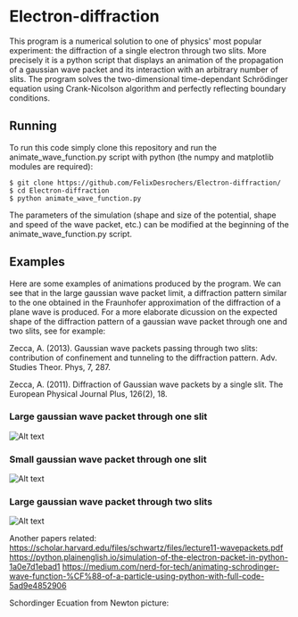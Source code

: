 # Electron-diffraction

This program is a numerical solution to one of physics' most popular experiment: the diffraction of a single electron through two slits. More precisely it is a python script that displays an animation of the propagation of a gaussian wave packet and its interaction with an arbitrary number of slits. The program solves the two-dimensional time-dependant Schrödinger equation using Crank-Nicolson algorithm and perfectly reflecting boundary conditions.

## Running

To run this code simply clone this repository and run the animate_wave_function.py script with python (the numpy and matplotlib modules are required):
 
```
$ git clone https://github.com/FelixDesrochers/Electron-diffraction/
$ cd Electron-diffraction
$ python animate_wave_function.py 
```

The parameters of the simulation (shape and size of the potential, shape and speed of the wave packet, etc.) can be modified at the beginning of the animate_wave_function.py script. 

## Examples

Here are some examples of animations produced by the program. We can see that in the large gaussian wave packet limit, a diffraction pattern similar to the one obtained in the Fraunhofer approximation of the diffraction of a plane wave is produced. For a more elaborate dicussion on the expected shape of the diffraction pattern of a gaussian wave packet through one and two slits, see for example:

Zecca, A. (2013). Gaussian wave packets passing through two slits: contribution of confinement and tunneling to the diffraction pattern. Adv. Studies Theor. Phys, 7, 287.

Zecca, A. (2011). Diffraction of Gaussian wave packets by a single slit. The European Physical Journal Plus, 126(2), 18.

### Large gaussian wave packet through one slit
![Alt text](https://github.com/FelixDesrochers/Electron-diffraction/blob/master/animation/one_slit_thick.gif?raw=true "Title")

### Small gaussian wave packet through one slit
![Alt text](https://github.com/FelixDesrochers/Electron-diffraction/blob/master/animation/2D_oneslit_dx008_dt0005_yf1.gif?raw=true "Title")

### Large gaussian wave packet through two slits
![Alt text](https://github.com/FelixDesrochers/Electron-diffraction/blob/master/animation/2D_2slits_dx008_dt0005_yf10.gif?raw=true "Title")

Another papers related:
https://scholar.harvard.edu/files/schwartz/files/lecture11-wavepackets.pdf
https://python.plainenglish.io/simulation-of-the-electron-packet-in-python-1a0e7d1ebad1
https://medium.com/nerd-for-tech/animating-schrodinger-wave-function-%CF%88-of-a-particle-using-python-with-full-code-5ad9e4852906

Schordinger Ecuation from Newton picture:




